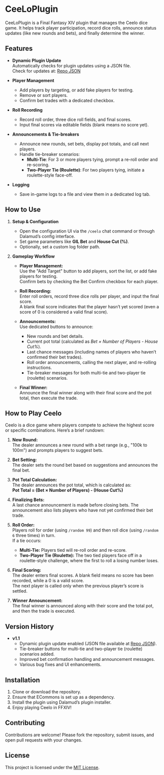 # CeeLoPlugin

CeeLoPlugin is a Final Fantasy XIV plugin that manages the Ceelo dice game. It helps track player participation, record dice rolls, announce status updates (like new rounds and bets), and finally determine the winner.

## Features

- **Dynamic Plugin Update**  
  Automatically checks for plugin updates using a JSON file.  
  Check for updates at: [Repo JSON](https://raw.githubusercontent.com/SetsuaD/CeeLoPlugin/master/Repo.json)

- **Player Management**  
  - Add players by targeting, or add fake players for testing.
  - Remove or sort players.
  - Confirm bet trades with a dedicated checkbox.

- **Roll Recording**  
  - Record roll order, three dice roll fields, and final scores.
  - Input final scores via editable fields (blank means no score yet).

- **Announcements & Tie-breakers**  
  - Announce new rounds, set bets, display pot totals, and call next players.
  - Handle tie-breaker scenarios:
    - **Multi-Tie**: For 3 or more players tying, prompt a re-roll order and re-scoring.
    - **Two-Player Tie (Roulette)**: For two players tying, initiate a roulette-style face-off.

- **Logging**  
  - Save in-game logs to a file and view them in a dedicated log tab.

## How to Use

1. **Setup & Configuration**  
   - Open the configuration UI via the `/ceelo` chat command or through Dalamud’s config interface.
   - Set game parameters like **GIL Bet** and **House Cut (%)**.
   - Optionally, set a custom log folder path.

2. **Gameplay Workflow**  
   - **Player Management:**  
     Use the "Add Target" button to add players, sort the list, or add fake players for testing.  
     Confirm bets by checking the Bet Confirm checkbox for each player.

   - **Roll Recording:**  
     Enter roll orders, record three dice rolls per player, and input the final score.  
     A blank final score indicates that the player hasn’t yet scored (even a score of 0 is considered a valid final score).

   - **Announcements:**  
     Use dedicated buttons to announce:
     - New rounds and bet details.
     - Current pot total (calculated as _Bet × Number of Players - House Cut%_).
     - Last chance messages (including names of players who haven’t confirmed their bet trades).
     - Roll order announcements, calling the next player, and re-rolling instructions.
     - Tie-breaker messages for both multi-tie and two-player tie (roulette) scenarios.

   - **Final Winner:**  
     Announce the final winner along with their final score and the pot total, then execute the trade.

## How to Play Ceelo

Ceelo is a dice game where players compete to achieve the highest score or specific combinations. Here’s a brief rundown:

1. **New Round:**  
   The dealer announces a new round with a bet range (e.g., "100k to 100m") and prompts players to suggest bets.

2. **Bet Setting:**  
   The dealer sets the round bet based on suggestions and announces the final bet.

3. **Pot Total Calculation:**  
   The dealer announces the pot total, which is calculated as:  
   **Pot Total = (Bet × Number of Players) - (House Cut%)**

4. **Finalizing Bets:**  
   A last chance announcement is made before closing bets. The announcement also lists players who have not yet confirmed their bet trade.

5. **Roll Order:**  
   Players roll for order (using `/random 99`) and then roll dice (using `/random 6` three times) in turn.  
   If a tie occurs:
   - **Multi-Tie:** Players tied will re-roll order and re-score.
   - **Two-Player Tie (Roulette):** The two tied players face off in a roulette-style challenge, where the first to roll a losing number loses.

6. **Final Scoring:**  
   The dealer enters final scores. A blank field means no score has been recorded, while a 0 is a valid score.  
   The next player is called only when the previous player’s score is settled.

7. **Winner Announcement:**  
   The final winner is announced along with their score and the total pot, and then the trade is executed.

## Version History

- **v1.1**
  - Dynamic plugin update enabled (JSON file available at [Repo JSON](https://raw.githubusercontent.com/SetsuaD/CeeLoPlugin/master/Repo.json)).
  - Tie-breaker buttons for multi-tie and two-player tie (roulette) scenarios added.
  - Improved bet confirmation handling and announcement messages.
  - Various bug fixes and UI enhancements.

## Installation

1. Clone or download the repository.
2. Ensure that ECommons is set up as a dependency.
3. Install the plugin using Dalamud’s plugin installer.
4. Enjoy playing Ceelo in FFXIV!

## Contributing

Contributions are welcome! Please fork the repository, submit issues, and open pull requests with your changes.

## License

This project is licensed under the [MIT License](LICENSE).

